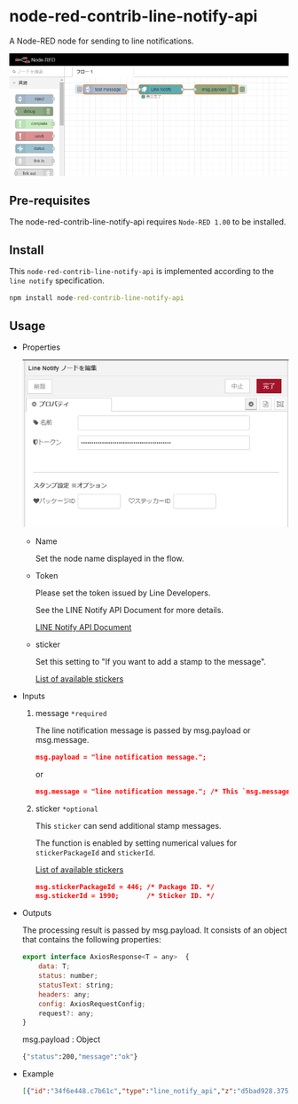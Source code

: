 # node-red-contrib-line-notify-api

A Node-RED node for sending to line notifications.

![line_notify_api](./figs/sample00.png)

## Pre-requisites

The node-red-contrib-line-notify-api requires `Node-RED 1.00` to be installed.

## Install

This `node-red-contrib-line-notify-api` is implemented according to the `line notify` specification.

```cmd
npm install node-red-contrib-line-notify-api
```

## Usage

- Properties

  ![line_notify_api](./figs/sample01.png)

  - Name

    Set the node name displayed in the flow.

  - Token

    Please set the token issued by Line Developers.

    See the LINE Notify API Document for more details.

    [LINE Notify API Document](https://notify-bot.line.me/doc/ja/)

  - sticker

    Set this setting to "If you want to add a stamp to the message".

    [List of available stickers](https://developers.line.biz/en/docs/messaging-api/sticker-list/)

- Inputs

    1) message `*required`

        The line notification message is passed by msg.payload or msg.message.

        ```json
        msg.payload = "line notification message.";
        ```

        or

        ```json
        msg.message = "line notification message."; /* This `msg.message` is given priority. */
        ```

    2) sticker `*optional`

        This `sticker` can send additional stamp messages.

        The function is enabled by setting numerical values for `stickerPackageId` and `stickerId`.

        [List of available stickers](https://developers.line.biz/en/docs/messaging-api/sticker-list/)

        ```json
        msg.stickerPackageId = 446; /* Package ID. */
        msg.stickerId = 1990;       /* Sticker ID. */
        ```

- Outputs

    The processing result is passed by msg.payload. It consists of an object that contains the following properties:

    ```javascript
    export interface AxiosResponse<T = any>  {
        data: T;
        status: number;
        statusText: string;
        headers: any;
        config: AxiosRequestConfig;
        request?: any;
    }
    ```

    msg.payload : Object

    ```cmd
    {"status":200,"message":"ok"}
    ```

- Example

    ```json
    [{"id":"34f6e448.c7b61c","type":"line_notify_api","z":"d5bad928.375738","name":"","accessToken":"your_token","stickerPackageId":"446","stickerId":"1988","x":330,"y":100,"wires":[["72aecd85.f1c1f4"]]}]
    ```
